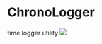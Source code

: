 # ChronoLogger
time logger utility
[![](https://jitpack.io/v/Binary-Finery/ChronoLogger.svg)](https://jitpack.io/#Binary-Finery/ChronoLogger)
